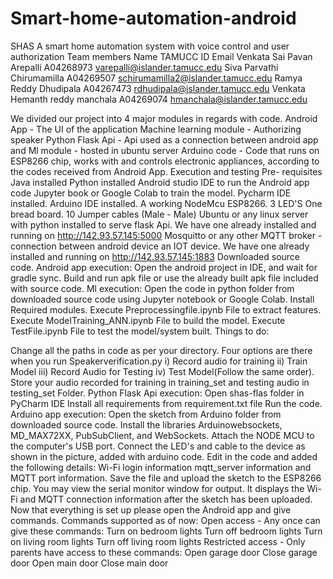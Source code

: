 # Smart-home-automation-android
SHAS
A smart home automation system with voice control and user authorization
Team members
Name	TAMUCC ID	Email
Venkata Sai Pavan Arepalli	A04268973	varepalli@islander.tamucc.edu
Siva Parvathi Chirumamilla	A04269507	schirumamilla2@islander.tamucc.edu
Ramya Reddy Dhudipala	A04267473	rdhudipala@islander.tamucc.edu
Venkata Hemanth reddy manchala 	A04269074	hmanchala@islander.tamucc.edu
 

We divided our project into 4 major modules in regards with code.
Android App - The UI of the application
Machine learning module - Authorizing speaker
Python Flask Api - Api used as a connection between android app and Ml module - hosted in ubuntu server
Arduino code - Code that runs on ESP8266 chip, works with and controls electronic appliances, according to the codes received from Android App.
Execution and testing
Pre- requisites
Java installed
Python installed
Android studio IDE to run the Android app code
Jupyter book or Google Colab to train the model.
Pycharm IDE installed.
Arduino IDE installed.
A working NodeMcu ESP8266.
3 LED'S
One bread board.
10 Jumper cables (Male - Male)
Ubuntu or any linux server with python installed to serve flask Api.
We have one already installed and running on http://142.93.57.145:5000
Mosquitto or any other MQTT broker - connection between android device an IOT device.
We have one already installed and running on http://142.93.57.145:1883
Downloaded source code.
Android app execution:
Open the android project in IDE, and wait for gradle sync.
Build and run apk file or use the already built apk file included with source code.
Ml execution:
Open the code in python folder from downloaded source code using Jupyter notebook or Google Colab.
Install Required modules.
Execute Preprocessingfile.ipynb File to extract features.
Execute ModelTraining_ANN.ipynb File to build the model.
Execute TestFile.ipynb File to test the model/system built.
Things to do:

Change all the paths in code as per your directory.
Four options are there when you run Speakerverification.py
i) Record audio for training
ii) Train Model
iii) Record Audio for Testing
iv) Test Model(Follow the same order).
Store your audio recorded for training in training_set and testing audio in testing_set Folder.
Python Flask Api execution:
Open shas-flas folder in PyCharm IDE
Install all requirements from requirement.txt file
Run the code.
Arduino app execution:
Open the sketch from Arduino folder from downloaded source code.
Install the libraries Arduinowebsockets, MD_MAX72XX, PubSubClient, and WebSockets.
Attach the NODE MCU to the computer's USB port.
Connect the LED's and cable to the device as shown in the picture, added with arduino code.
Edit in the code and added the following details:
Wi-Fi login information
mqtt_server information
and MQTT port information.
Save the file and upload the sketch to the ESP8266 chip.
You may view the serial monitor window for output.
It displays the Wi-Fi and MQTT connection information after the sketch has been uploaded.
Now that everything is set up please open the Android app and give commands.
Commands supported as of now:
Open access - Any once can give these commands:
Turn on bedroom lights
Turn off bedroom lights
Turn on living room lights
Turn off living room lights
Restricted access - Only parents have access to these commands:
Open garage door
Close garage door
Open main door
Close main door

